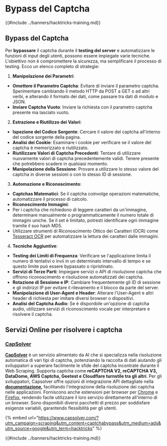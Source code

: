 # Bypass del Captcha

{{#include ../banners/hacktricks-training.md}}

## Bypass del Captcha

Per **bypassare** il captcha durante il **testing del server** e automatizzare le funzioni di input degli utenti, possono essere impiegate varie tecniche. L'obiettivo non è compromettere la sicurezza, ma semplificare il processo di testing. Ecco un elenco completo di strategie:

1. **Manipolazione dei Parametri**:
- **Omettere il Parametro Captcha**: Evitare di inviare il parametro captcha. Sperimentare cambiando il metodo HTTP da POST a GET o ad altri verbi, e alterando il formato dei dati, come passare tra dati di modulo e JSON.
- **Inviare Captcha Vuoto**: Inviare la richiesta con il parametro captcha presente ma lasciato vuoto.
2. **Estrazione e Riutilizzo dei Valori**:
- **Ispezione del Codice Sorgente**: Cercare il valore del captcha all'interno del codice sorgente della pagina.
- **Analisi dei Cookie**: Esaminare i cookie per verificare se il valore del captcha è memorizzato e riutilizzato.
- **Riutilizzare Valori di Captcha Precedenti**: Tentare di utilizzare nuovamente valori di captcha precedentemente validi. Tenere presente che potrebbero scadere in qualsiasi momento.
- **Manipolazione della Sessione**: Provare a utilizzare lo stesso valore del captcha in diverse sessioni o con lo stesso ID di sessione.
3. **Automazione e Riconoscimento**:
- **Captchas Matematici**: Se il captcha coinvolge operazioni matematiche, automatizzare il processo di calcolo.
- **Riconoscimento Immagini**:
- Per i captcha che richiedono di leggere caratteri da un'immagine, determinare manualmente o programmaticamente il numero totale di immagini uniche. Se il set è limitato, potresti identificare ogni immagine tramite il suo hash MD5.
- Utilizzare strumenti di Riconoscimento Ottico dei Caratteri (OCR) come [Tesseract OCR](https://github.com/tesseract-ocr/tesseract) per automatizzare la lettura dei caratteri dalle immagini.
4. **Tecniche Aggiuntive**:
- **Testing dei Limiti di Frequenza**: Verificare se l'applicazione limita il numero di tentativi o invii in un determinato intervallo di tempo e se questo limite può essere bypassato o ripristinato.
- **Servizi di Terze Parti**: Impiegare servizi o API di risoluzione captcha che offrono riconoscimento e risoluzione automatizzati dei captcha.
- **Rotazione di Sessione e IP**: Cambiare frequentemente gli ID di sessione e gli indirizzi IP per evitare il rilevamento e il blocco da parte del server.
- **Manipolazione di User-Agent e Header**: Alterare l'User-Agent e altri header di richiesta per imitare diversi browser o dispositivi.
- **Analisi del Captcha Audio**: Se è disponibile un'opzione di captcha audio, utilizzare servizi di riconoscimento vocale per interpretare e risolvere il captcha.

## Servizi Online per risolvere i captcha

### [CapSolver](https://www.capsolver.com/?utm_source=google&utm_medium=ads&utm_campaign=scraping&utm_term=hacktricks&utm_content=captchabypass)

[**CapSolver**](https://www.capsolver.com/?utm_source=google&utm_medium=ads&utm_campaign=scraping&utm_term=hacktricks&utm_content=captchabypass) è un servizio alimentato da AI che si specializza nella risoluzione automatica di vari tipi di captcha, potenziando la raccolta di dati aiutando gli sviluppatori a superare facilmente le sfide del captcha incontrate durante il Web Scraping. Supporta captcha come **reCAPTCHA V2, reCAPTCHA V3, DataDome, AWS Captcha, Geetest e Cloudflare turnstile tra gli altri**. Per gli sviluppatori, Capsolver offre opzioni di integrazione API dettagliate nella [**documentazione**](https://docs.capsolver.com/?utm_source=github&utm_medium=banner_github&utm_campaign=fcsrv)**,** facilitando l'integrazione della risoluzione dei captcha nelle applicazioni. Forniscono anche estensioni per browser per [Chrome](https://chromewebstore.google.com/detail/captcha-solver-auto-captc/pgojnojmmhpofjgdmaebadhbocahppod) e [Firefox](https://addons.mozilla.org/es/firefox/addon/capsolver-captcha-solver/), rendendo facile utilizzare il loro servizio direttamente all'interno di un browser. Sono disponibili diversi pacchetti di prezzo per soddisfare esigenze variabili, garantendo flessibilità per gli utenti.

{% embed url="https://www.capsolver.com/?utm_campaign=scraping&utm_content=captchabypass&utm_medium=ads&utm_source=google&utm_term=hacktricks" %}

{{#include ../banners/hacktricks-training.md}}
